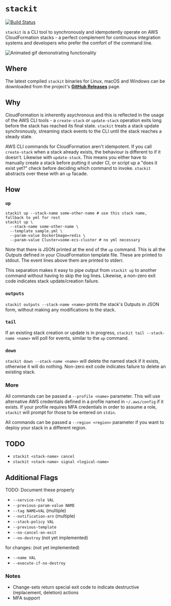# `stackit`

[![Build Status](https://travis-ci.org/glassechidna/stackit.svg?branch=master)](https://travis-ci.org/glassechidna/stackit)

`stackit` is a CLI tool to synchronously and idempotently operate on AWS
CloudFormation stacks - a perfect complement for continuous integration systems
and developers who prefer the comfort of the command line.

![Animated gif demonstrating functionality](https://user-images.githubusercontent.com/369053/51422660-92d00a80-1c06-11e9-81b2-da296b36cf6d.gif)

## Where

The latest compiled `stackit` binaries for Linux, macOS and Windows can be
downloaded from the project's [**GitHub Releases**](https://github.com/glassechidna/stackit/releases)
page.

## Why

CloudFormation is inherently asychronous and this is reflected in the usage
of the AWS CLI tools - a `create-stack` or `update-stack` operation exits long
before the stack has reached its final state. `stackit` treats a stack update
synchronously, streaming stack events to the CLI until the stack reaches a
steady state.

AWS CLI commands for CloudFormation aren't idempotent. If you call `create-stack`
when a stack already exists, the behaviour is different to if it doesn't.
Likewise with `update-stack`. This means you either have to manually create a
stack before putting it under CI, or script up a "does it exist yet?" check
before deciding which command to invoke. `stackit` abstracts over these with
an `up` facade.

## How

### `up`

```
stackit up --stack-name some-other-name # use this stack name, fallback to yml for rest
stackit up \
  --stack-name some-other-name \
  --template sample.yml \
  --param-value DockerImage=redis \
  --param-value Cluster=some-ecs-cluster # no yml necessary
```

Note that there is JSON printed at the end of the `up` command. This is all the
_Outputs_ defined in your CloudFormation template file. These are printed to
stdout. The event lines above them are printed to stderr.

This separation makes it easy to pipe output from `stackit up` to another
command without having to skip the log lines. Likewise, a non-zero exit code
indicates stack update/creation failure.

### `outputs`

`stackit outputs --stack-name <name>` prints the stack's Outputs in JSON form,
without making any modifications to the stack.

### `tail`

If an existing stack creation or update is in progress, `stackit tail --stack-name <name>`
will poll for events, similar to the `up` command.

### `down`

`stackit down --stack-name <name>` will delete the named stack if it exists,
otherwise it will do nothing. Non-zero exit code indicates failure to delete
an existing stack.

### More

All commands can be passed a `--profile <name>` parameter. This will use alternative
AWS credentials defined in a profile named in `~/.aws/config` if it exists. If your
profile requires MFA credentials in order to assume a role, `stackit` will prompt
for those to be entered on `stdin`.

All commands can be passed a `--region <region>` parameter if you want to deploy
your stack in a different region.

## TODO

* `stackit <stack-name> cancel`
* `stackit <stack-name> signal <logical-name>`

## Additional Flags

TODO: Document these properly

* `--service-role VAL`
* `--previous-param-value NAME`
* `--tag NAME=VAL` (multiple)
* `--notification-arn` (multiple)
* `--stack-policy VAL`
* `--previous-template`
* `--no-cancel-on-exit`
* `--no-destroy` (not yet implemented)

for changes: (not yet implemented)
* `--name VAL`
* `--execute-if-no-destroy`

### Notes

* Change-sets return special exit code to indicate destructive (replacement,
  deletion) actions
* MFA support
